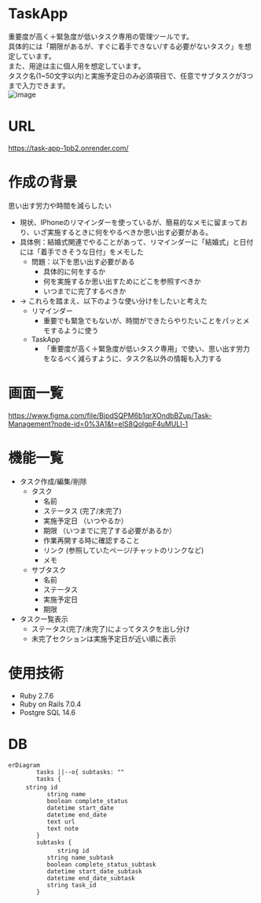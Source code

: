 # TaskApp
重要度が高く＋緊急度が低いタスク専用の管理ツールです。<br>
具体的には「期限があるが、すぐに着手できない/する必要がないタスク」を想定しています。<br>
また、用途は主に個人用を想定しています。<br>
タスク名(1~50文字以内)と実施予定日のみ必須項目で、任意でサブタスクが3つまで入力できます。<br>
![image](https://user-images.githubusercontent.com/108891337/206149552-22990757-b230-4bad-9157-9453856a2107.png)

# URL
https://task-app-1pb2.onrender.com/

# 作成の背景
思い出す労力や時間を減らしたい
- 現状、IPhoneのリマインダーを使っているが、簡易的なメモに留まっており、いざ実施するときに何をやるべきか思い出す必要がある。
- 具体例：結婚式関連でやることがあって、リマインダーに「結婚式」と日付には「着手できそうな日付」をメモした
   - 問題：以下を思い出す必要がある
     - 具体的に何をするか
     - 何を実施するか思い出すためにどこを参照すべきか
     - いつまでに完了するべきか<br>
- → これらを踏まえ、以下のような使い分けをしたいと考えた
  - リマインダー
    - 重要でも緊急でもないが、時間ができたらやりたいことをパッとメモするように使う 
  - TaskApp
    - 「重要度が高く＋緊急度が低いタスク専用」で使い、思い出す労力をなるべく減らすように、タスク名以外の情報も入力する

# 画面一覧
https://www.figma.com/file/BjpdSQPM6b1qrXOndbBZup/Task-Management?node-id=0%3A1&t=eIS8QoIgpF4uMULl-1

# 機能一覧
- タスク作成/編集/削除
    - タスク
      - 名前
      - ステータス (完了/未完了)
      - 実施予定日 （いつやるか）
      - 期限 （いつまでに完了する必要があるか）
      - 作業再開する時に確認すること
       - リンク (参照していたページ/チャットのリンクなど)
       - メモ
     - サブタスク
       - 名前
       - ステータス
       - 実施予定日
       - 期限
- タスク一覧表示
  - ステータス(完了/未完了)によってタスクを出し分け
  - 未完了セクションは実施予定日が近い順に表示

# 使用技術
- Ruby 2.7.6
- Ruby on Rails 7.0.4
- Postgre SQL 14.6

# DB
```mermaid
erDiagram
        tasks ||--o{ subtasks: ""
        tasks {
　　　string id
           string name
           boolean complete_status
           datetime start_date
           datetime end_date
           text url
           text note
        }
        subtasks {
　　　         string id
           string name_subtask
           boolean complete_status_subtask
           datetime start_date_subtask
           datetime end_date_subtask
           string task_id
        }
```
   

